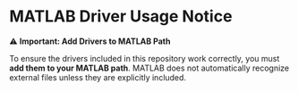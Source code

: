# MATLAB Driver Usage Notice

⚠️ **Important: Add Drivers to MATLAB Path**

To ensure the drivers included in this repository work correctly, you must **add them to your MATLAB path**. MATLAB does not automatically recognize external files unless they are explicitly included.
